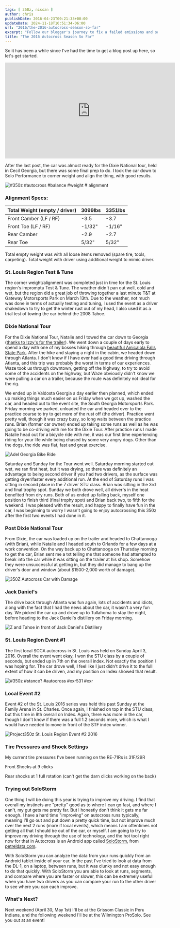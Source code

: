 ```yaml
---
tags: [ 350z, nissan ]
author: chris
publishDate: 2016-04-23T00:21:33+00:00
updateDate: 2024-11-18T10:51:34-06:00
url: "2016/the-2016-autocross-season-so-far"
excerpt: "Follow our blogger's journey to fix a failed emissions and safety test on his car, from finding leaks to tackling repairs and passing the retest."
title: "The 2016 Autocross Season So Far"
---
```


So it has been a while since I've had the time to get a blog post up here, so let's get started.

<iframe width="560" height="315" src="https://www.youtube.com/embed/gH1Iwcm0suc?si=hbYoiC2vHXOHqglM" title="YouTube video player" frameborder="0" allow="accelerometer; autoplay; clipboard-write; encrypted-media; gyroscope; picture-in-picture; web-share" referrerpolicy="strict-origin-when-cross-origin" allowfullscreen></iframe>

After the last post, the car was almost ready for the Dixie National tour, held in Cecil Georgia, but there was some final prep to do. I took the car down to Solo Performance to corner weight and align the thing, with good results.

![#350z #autocross #balance #weight # alignment](https://farm2.staticflickr.com/1621/24969652024_924a29b86a.jpg)

### Alignment Specs:

| Total Weight (empty / driver) | 3099lbs | 3351lbs |
|-------------------------------|---------|---------|
| Front Camber (LF / RF)        | -3.5    | -3.7    |
| Front Toe (LF / RF)           | -1/32"  | -1/16"  |
| Rear Camber                   | -2.9    | -2.7    |
| Rear Toe                      | 5/32"   | 5/32"   |

Total empty weight was with all loose items removed (spare tire, tools, carpeting). Total weight with driver using additional weight to mimic driver.

### St. Louis Region Test & Tune

The corner weight/alignment was completed just in time for the St. Louis region's impromptu Test & Tune. The weather didn't pan out well, cold and wet, but the region did a great job of throwing together a last minute T&T at Gateway Motorsports Park on March 13th. Due to the weather, not much was done in terms of actually testing and tuning, I used the event as a driver shakedown to try to get the winter rust out of my head, I also used it as a trial test of towing the car behind the 2008 Tahoe.

### Dixie National Tour

For the Dixie National Tour, Natalie and I towed the car down to Georgia ([thanks to Izzy's for the trailer](https://izzyscustomcages.com/)). We went down a couple of days early to spend a day with one of my bosses hiking through [beautiful Amicalola Falls State Park](https://www.facebook.com/photo.php?fbid=10154059936489703&set=a.230948829702.168653.685999702&type=3&permPage=1). After the hike and staying a night in the cabin, we headed down through Atlanta. I don't know if I have ever had a good time driving through Atlanta, and this trip was probably the worst in terms of our experiences. Waze took us through downtown, getting off the highway, to try to avoid some of the accidents on the highway, but Waze obviously didn't know we were pulling a car on a trailer, because the route was definitely not ideal for the rig.

We ended up in Valdosta Georgia a day earlier then planned, which ended up making things much easier on us Friday when we got up, washed the car, and headed out to the event site, the South Georgia Motorsports Park. Friday morning we parked, unloaded the car and headed over to the practice course to try to get more of the rust off (the driver). Practice went pretty well, though it was crazy busy, so long waits between the practice runs. Brian (former car owner) ended up taking some runs as well as he was going to be co-driving with me for the Dixie Tour. After practice runs I made Natalie head out for a bicycle ride with me, it was our first time experiencing riding for your life while being chased by some very angry dogs. Other than the dogs, the ride was flat, fast and great exercise.

![Adel Georgia Bike Ride](https://farm2.staticflickr.com/1612/25618888060_455e4e775e.jpg)

Saturday and Sunday for the Tour went well. Saturday morning started out wet, we ran first heat, but it was drying, so there was definitely an advantage to being second driver if you had two drivers, as the surface was getting dryer/faster every additional run. At the end of Saturday runs I was sitting in second place in the 7 driver STU class. Brian was sitting in the 3rd and final trophy spot. Sunday we both drove well, all driver's in the heat benefited from dry runs. Both of us ended up falling back, myself one position to finish third (final trophy spot) and Brian back two, to fifth for the weekend. I was pleased with the result, and happy to finally have fun in the car, I was beginning to worry I wasn't going to enjoy autocrossing this 350z after the first two events I had done in it.

### Post Dixie National Tour

From Dixie, the car was loaded up on the trailer and headed to Chattanooga (with Brian), while Natalie and I headed south to Orlando for a few days at a work convention. On the way back up to Chattanooga on Thursday morning to get the car, Brian sent me a txt telling me that someone had attempted to break into the car while it was sitting on the trailer at his shop. Somehow they were unsuccessful at getting in, but they did manage to bang up the driver's door and window (about $1500-2,000 worth of damage).

<Image 
    src="/src/assets/images/PublishThumbnails/Open-Live-Writer/The-2016-Autocross-Season-So-Far_137CF/image_2.png" 
    alt="350Z Autocross Car with Damage" 
    title="350Z Autocross Car with Damage" 
    width={600} 
    height={400} 
    layout="responsive" 
/>

### Jack Daniel's

The drive back through Atlanta was fun again, lots of accidents and idiots, along with the fact that I had the news about the car, it wasn't a very fun day. We picked the car up and drove up to Tullahoma to stay the night, before heading to the Jack Daniel's distillery on Friday morning.

![Z and Tahoe in front of Jack Daniel's Distillery](https://farm2.staticflickr.com/1606/25478119274_3d45a0ae4e_z.jpg)

### St. Louis Region Event #1

The first local SCCA autocross in St. Louis was held on Sunday April 3, 2016. Overall the event went okay, I won the STU class by a couple of seconds, but ended up in 7th on the overall index. Not exactly the position I was hoping for. The car drove well, I feel like I just didn't drive it to the full extent of how it can be driven, and my position on Index showed that result.

![#350z #stance? #autocross #xxr531 #xxr](https://farm2.staticflickr.com/1599/26118221982_11d283c294.jpg)

### Local Event #2

Event #2 of the St. Louis 2016 series was held this past Sunday at the Family Arena in St. Charles. Once again, I finished on top in the STU class, but this time in 8th overall on Index. Again, there was more in the car, though I don't know if there was a full 1.2 seconds more, which is what I would have needed to move in front of the STF index winner.

![Project350z St. Louis Region Event #2 2016](https://farm2.staticflickr.com/1465/25889693624_bc6c57ccd1_z.jpg)

### Tire Pressures and Shock Settings

My current tire pressures I've been running on the RE-71Rs is 31F/29R

Front Shocks at 9 clicks

Rear shocks at 1 full rotation (can't get the darn clicks working on the back)

### Trying out SoloStorm

One thing I will be doing this year is trying to improve my driving. I find that overall my instincts are "pretty" good as to where I can go fast, and where I can't, my gut gets me pretty far. But I honestly don't think it gets me far enough. I have a hard time "improving" on autocross runs typically, meaning I'll go out and put down a pretty quick time, but not improve much over the next 2 runs (more if local events), which means I am oftentimes not getting all that I should be out of the car, or myself. I am going to try to improve my driving through the use of technology, and the hot tool right now for that in Autocross is an Android app called [SoloStorm](https://www.petreldata.com/product/solostorm-gps-obd-ii-and-video-logger-for-android-v2-2/), from [petreldata.com](https://www.petreldata.com/).

With SoloStorm you can analyze the data from your runs quickly from an Android tablet inside of your car. In the past I've tried to look at data from the DL-1, on a laptop, between runs, but it was clunky and not easy enough to do that quickly. With SoloStorm you are able to look at runs, segments, and compare where you are faster or slower, this can be extremely useful when you have two drivers as you can compare your run to the other driver to see where you can each improve.

### What's Next?

Next weekend (April 30, May 1st) I'll be at the Grissom Classic in Peru Indiana, and the following weekend I'll be at the Wilmington ProSolo. See you out at an event!
